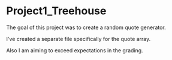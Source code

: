 # Project1_Treehouse
The goal of this project was to create a random quote generator. 

I've created a separate file specifically for the quote array. 

Also I am aiming to exceed expectations in the grading. 